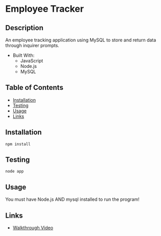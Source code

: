 # Employee Tracker


## Description

An employee tracking application using MySQL to store and return data through inquirer prompts.
- Built With:
    * JavaScript
    * Node.js
    * MySQL

## Table of Contents

- [Installation](#installation)
- [Testing](#testing)
- [Usage](#usage)
- [Links](#links)


## Installation

~~~
npm install
~~~


## Testing

~~~
node app
~~~


## Usage

You must have Node.js AND mysql installed to run the program!


## Links
* [Walkthrough Video]()